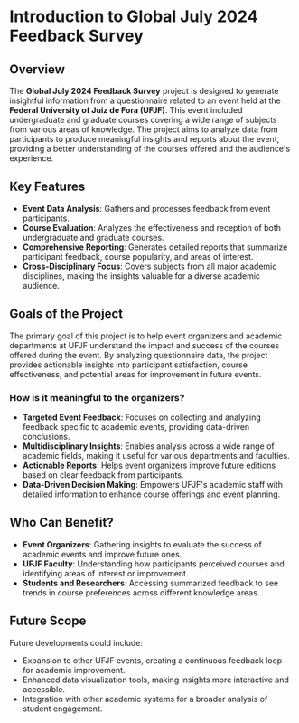 # Introduction to Global July 2024 Feedback Survey

## Overview

The **Global July 2024 Feedback Survey** project is designed to generate insightful information from a questionnaire related to an event held at the **Federal University of Juiz de Fora (UFJF)**. This event included undergraduate and graduate courses covering a wide range of subjects from various areas of knowledge. The project aims to analyze data from participants to produce meaningful insights and reports about the event, providing a better understanding of the courses offered and the audience's experience.

## Key Features
- **Event Data Analysis**: Gathers and processes feedback from event participants.
- **Course Evaluation**: Analyzes the effectiveness and reception of both undergraduate and graduate courses.
- **Comprehensive Reporting**: Generates detailed reports that summarize participant feedback, course popularity, and areas of interest.
- **Cross-Disciplinary Focus**: Covers subjects from all major academic disciplines, making the insights valuable for a diverse academic audience.

## Goals of the Project
The primary goal of this project is to help event organizers and academic departments at UFJF understand the impact and success of the courses offered during the event. By analyzing questionnaire data, the project provides actionable insights into participant satisfaction, course effectiveness, and potential areas for improvement in future events.

### How is it meaningful to the organizers?
- **Targeted Event Feedback**: Focuses on collecting and analyzing feedback specific to academic events, providing data-driven conclusions.
- **Multidisciplinary Insights**: Enables analysis across a wide range of academic fields, making it useful for various departments and faculties.
- **Actionable Reports**: Helps event organizers improve future editions based on clear feedback from participants.
- **Data-Driven Decision Making**: Empowers UFJF's academic staff with detailed information to enhance course offerings and event planning.

## Who Can Benefit?
- **Event Organizers**: Gathering insights to evaluate the success of academic events and improve future ones.
- **UFJF Faculty**: Understanding how participants perceived courses and identifying areas of interest or improvement.
- **Students and Researchers**: Accessing summarized feedback to see trends in course preferences across different knowledge areas.

## Future Scope
Future developments could include:
- Expansion to other UFJF events, creating a continuous feedback loop for academic improvement.
- Enhanced data visualization tools, making insights more interactive and accessible.
- Integration with other academic systems for a broader analysis of student engagement.
